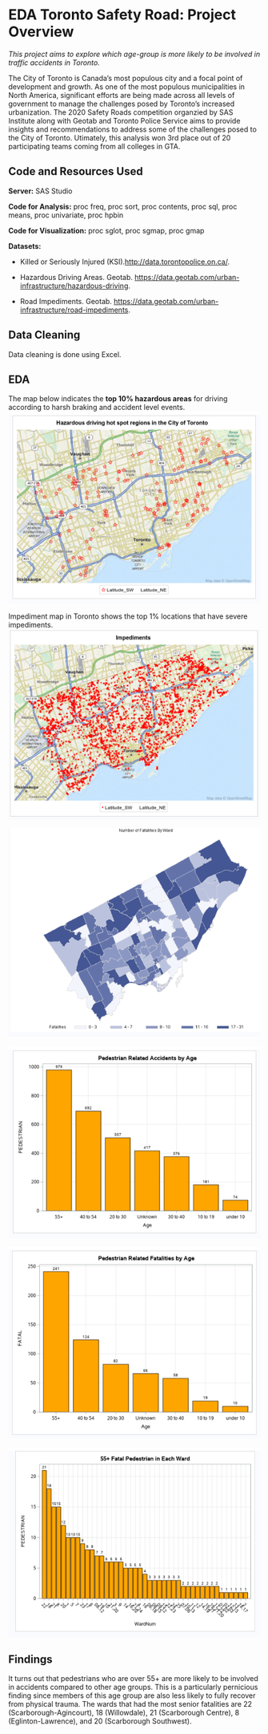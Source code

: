 # EDA Toronto Safety Road: Project Overview

*This project aims to explore which age-group is more likely to be involved in traffic accidents in Toronto.*

The City of Toronto is Canada’s most populous city and a focal point of development and growth. As one of the most populous municipalities in North America, significant efforts are being made across all levels of government to manage the challenges posed by Toronto’s increased urbanization. The 2020 Safety Roads competition organzied by SAS Institute along with Geotab and Toronto Police Service aims to provide insights and recommendations to address some of the challenges posed to the City of Toronto.
Utimately, this analysis won 3rd place out of 20 participating teams coming from all colleges in GTA.

## Code and Resources Used

**Server:** SAS Studio

**Code for Analysis:** proc freq, proc sort, proc contents, proc sql, proc means, proc univariate, proc hpbin

**Code for Visualization:** proc sglot, proc sgmap, proc gmap 

**Datasets:**

* Killed or Seriously Injured (KSI).http://data.torontopolice.on.ca/.

* Hazardous Driving Areas. Geotab. https://data.geotab.com/urban-infrastructure/hazardous-driving.

* Road Impediments. Geotab. https://data.geotab.com/urban-infrastructure/road-impediments.

## Data Cleaning

Data cleaning is done using Excel.

## EDA
The map below indicates the **top 10% hazardous areas** for driving according to harsh braking and accident level events.
![Hazard Driving Hotspot in Toronto](https://github.com/LilyTruong2291/Toronto-Road-Safety/blob/master/hazard_driving_hotspot.PNG)

Impediment map in Toronto shows the top 1% locations that have severe impediments.
![Impediment in Toronto](https://github.com/LilyTruong2291/Toronto-Road-Safety/blob/master/impediments.PNG)

![Map of Fatalities by Ward](https://github.com/LilyTruong2291/Toronto-Road-Safety/blob/master/map_fatalities_by_ward.PNG)

![Pedestrian Related Accidents by Age](https://github.com/LilyTruong2291/Toronto-Road-Safety/blob/master/pedestrian_by_age.PNG)

![Fatal Pedestrian by Age](https://github.com/LilyTruong2291/Toronto-Road-Safety/blob/master/fatal_pedestrian_by_age.PNG)

![Fatal Seniors by Ward](https://github.com/LilyTruong2291/Toronto-Road-Safety/blob/master/fatal_seniors_by_ward.PNG)

## Findings

It turns out that pedestrians who are over 55+ are more likely to be involved in accidents compared to other age groups. This is a particularly pernicious finding since members of this age group are also less likely to fully recover from physical trauma. The wards that had the most senior fatalities are 22 (Scarborough-Agincourt), 18 (Willowdale), 21 (Scarborough Centre), 8 (Eglinton-Lawrence), and 20 (Scarborough Southwest).

